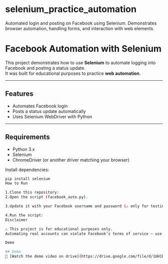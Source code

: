 # selenium_practice_automation
Automated login and posting on Facebook using Selenium. Demonstrates browser automation, handling forms, and interaction with web elements.
# Facebook Automation with Selenium  

This project demonstrates how to use **Selenium** to automate logging into Facebook and posting a status update.  
It was built for educational purposes to practice **web automation**.  

---

## Features  
- Automates Facebook login  
- Posts a status update automatically  
- Uses Selenium WebDriver with Python  

---

## Requirements  
- Python 3.x  
- Selenium  
- ChromeDriver (or another driver matching your browser)  

Install dependencies:  
```bash
pip install selenium
How to Run

1.Clone this repository:
2.Open the script (facebook_auto.py).

3.Update it with your Facebook username and password (⚠️ only for testing on your own account).

4.Run the script:
Disclaimer

⚠️ This project is for educational purposes only.
Automating real accounts can violate Facebook’s terms of service — use carefully and responsibly

Demo

## Demo
🎥 [Watch the demo video on drive](https://drive.google.com/file/d/1UH1bfMVcFmFSIqRHQ3NNW58EnNWS9e56/view?usp=sharing)

